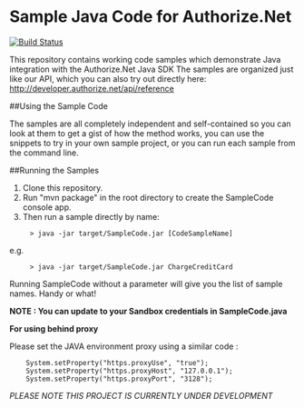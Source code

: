 # Sample Java Code for Authorize.Net
[![Build Status](https://travis-ci.org/AuthorizeNet/sample-code-java.png?branch=master)](https://travis-ci.org/AuthorizeNet/sample-code-java)

This repository contains working code samples which demonstrate Java integration with the Authorize.Net Java SDK
The samples are organized just like our API, which you can also try out directly here: http://developer.authorize.net/api/reference


##Using the Sample Code

The samples are all completely independent and self-contained so you can look at them to get a gist of how the method works, you can use the snippets to try in your own sample project, or you can run each sample from the command line.

##Running the Samples
 1.  Clone this repository.  
 2.  Run "mvn package" in the root directory to create the SampleCode console app.  
 3.  Then run a sample directly by name:    
```
     > java -jar target/SampleCode.jar [CodeSampleName]
```
e.g.
```
     > java -jar target/SampleCode.jar ChargeCreditCard
```
Running SampleCode without a parameter will give you the list of sample names.  Handy or what!

**NOTE : You can update to your Sandbox credentials in SampleCode.java**

**For using behind proxy**

Please set the JAVA environment proxy using a similar code :
```
    System.setProperty("https.proxyUse", "true");
    System.setProperty("https.proxyHost", "127.0.0.1");
    System.setProperty("https.proxyPort", "3128");
```

*PLEASE NOTE THIS PROJECT IS CURRENTLY UNDER DEVELOPMENT*
